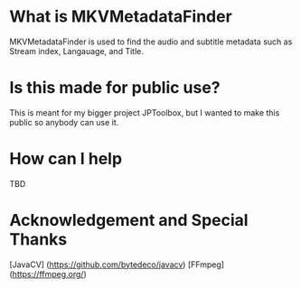 # What is MKVMetadataFinder

MKVMetadataFinder is used to find the audio and subtitle metadata such as Stream index, Langauage, and Title.

# Is this made for public use?

This is meant for my bigger project JPToolbox, but I wanted to make this public so anybody can use it.

# How can I help

TBD

# Acknowledgement and Special Thanks
[JavaCV] (https://github.com/bytedeco/javacv)
[FFmpeg] (https://ffmpeg.org/)
